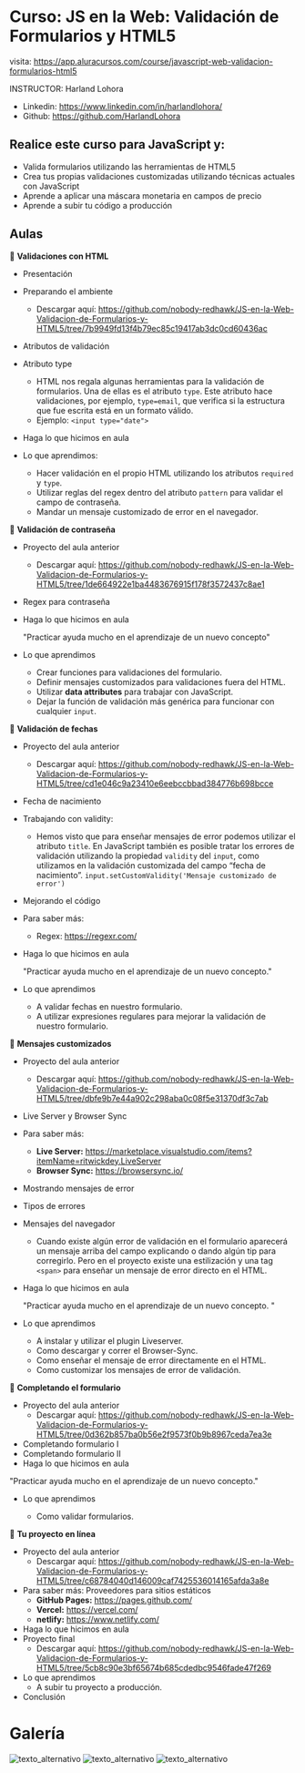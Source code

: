 # Curso: JS en la Web: Validación de Formularios y HTML5
visita: https://app.aluracursos.com/course/javascript-web-validacion-formularios-html5

INSTRUCTOR: Harland Lohora
  - Linkedin: https://www.linkedin.com/in/harlandlohora/
  - Github: https://github.com/HarlandLohora

## Realice este curso para JavaScript y:

- Valida formularios utilizando las herramientas de HTML5
- Crea tus propias validaciones customizadas utilizando técnicas actuales con JavaScript
- Aprende a aplicar una máscara monetaria en campos de precio
- Aprende a subir tu código a producción

## Aulas
🧨 **Validaciones con HTML**

- Presentación
- Preparando el ambiente
  - Descargar aquí: https://github.com/nobody-redhawk/JS-en-la-Web-Validacion-de-Formularios-y-HTML5/tree/7b9949fd13f4b79ec85c19417ab3dc0cd60436ac
- Atributos de validación
- Atributo type

  - HTML nos regala algunas herramientas para la validación de formularios. Una de ellas es el atributo ```type```. Este atributo hace validaciones, por ejemplo, ```type=email```, que verifica si la estructura que fue escrita está en un formato válido.
  - Ejemplo: ```<input type="date">```
    
- Haga lo que hicimos en aula
- Lo que aprendimos:
  - Hacer validación en el propio HTML utilizando los atributos ```required``` y ```type```.
  - Utilizar reglas del regex dentro del atributo ```pattern``` para validar el campo de contraseña.
  - Mandar un mensaje customizado de error en el navegador.

🧨 **Validación de contraseña**

- Proyecto del aula anterior
  - Descargar aquí: https://github.com/nobody-redhawk/JS-en-la-Web-Validacion-de-Formularios-y-HTML5/tree/1de664922e1ba4483676915f178f3572437c8ae1
- Regex para contraseña
- Haga lo que hicimos en aula
   
   "Practicar ayuda mucho en el aprendizaje de un nuevo concepto"
   
- Lo que aprendimos
  - Crear funciones para validaciones del formulario.
  - Definir mensajes customizados para validaciones fuera del HTML.
  - Utilizar **data attributes** para trabajar con JavaScript.
  - Dejar la función de validación más genérica para funcionar con cualquier ```input```.

🧨 **Validación de fechas**

- Proyecto del aula anterior
  - Descargar aquí: https://github.com/nobody-redhawk/JS-en-la-Web-Validacion-de-Formularios-y-HTML5/tree/cd1e046c9a23410e6eebccbbad384776b698bcce
- Fecha de nacimiento
- Trabajando con validity:
  - Hemos visto que para enseñar mensajes de error podemos utilizar el atributo ```title```. En JavaScript también es posible tratar los errores de validación utilizando la propiedad ```validity``` del ```input```, como utilizamos en la validación customizada del campo “fecha de nacimiento”.
  ```input.setCustomValidity('Mensaje customizado de error')```
- Mejorando el código
- Para saber más: 
  - Regex: https://regexr.com/
- Haga lo que hicimos en aula

  "Practicar ayuda mucho en el aprendizaje de un nuevo concepto."
  
- Lo que aprendimos
  - A validar fechas en nuestro formulario.
  - A utilizar expresiones regulares para mejorar la validación de nuestro formulario.

🧨 **Mensajes customizados**

- Proyecto del aula anterior
  - Descargar aquí: https://github.com/nobody-redhawk/JS-en-la-Web-Validacion-de-Formularios-y-HTML5/tree/dbfe9b7e44a902c298aba0c08f5e31370df3c7ab
- Live Server y Browser Sync
- Para saber más: 
  - **Live Server:** https://marketplace.visualstudio.com/items?itemName=ritwickdey.LiveServer
  - **Browser Sync:** https://browsersync.io/
- Mostrando mensajes de error
- Tipos de errores
- Mensajes del navegador
  - Cuando existe algún error de validación en el formulario aparecerá un mensaje arriba del campo explicando o dando algún tip para corregirlo. Pero en el proyecto existe una estilización y una tag ```<span>``` para enseñar un mensaje de error directo en el HTML.
- Haga lo que hicimos en aula
  
  "Practicar ayuda mucho en el aprendizaje de un nuevo concepto. "
  
- Lo que aprendimos
  - A instalar y utilizar el plugin Liveserver.
  - Como descargar y correr el Browser-Sync.
  - Como enseñar el mensaje de error directamente en el HTML.
  - Como customizar los mensajes de error de validación.

🧨 **Completando el formulario**

- Proyecto del aula anterior
  - Descargar aquí: https://github.com/nobody-redhawk/JS-en-la-Web-Validacion-de-Formularios-y-HTML5/tree/0d362b857ba0b56e2f9573f0b9b8967ceda7ea3e
- Completando formulario I
- Completando formulario II
- Haga lo que hicimos en aula

"Practicar ayuda mucho en el aprendizaje de un nuevo concepto."

- Lo que aprendimos

  - Como validar formularios.
  
🧨 **Tu proyecto en línea**

- Proyecto del aula anterior
  - Descargar aquí: https://github.com/nobody-redhawk/JS-en-la-Web-Validacion-de-Formularios-y-HTML5/tree/c68784040d146009caf7425536014165afda3a8e
- Para saber más: Proveedores para sitios estáticos
  - **GitHub Pages:** https://pages.github.com/
  - **Vercel:** https://vercel.com/
  - **netlify:** https://www.netlify.com/
- Haga lo que hicimos en aula
- Proyecto final
  - Descargar aquí: https://github.com/nobody-redhawk/JS-en-la-Web-Validacion-de-Formularios-y-HTML5/tree/5cb8c90e3bf65674b685cdedbc9546fade47f269
- Lo que aprendimos
  - A subir tu proyecto a producción.
- Conclusión

# Galería

![texto_alternativo](/assets/img/imagen1.png)
![texto_alternativo](/assets/img/imagen2.png)
![texto_alternativo](/assets/img/imagen3.png)



